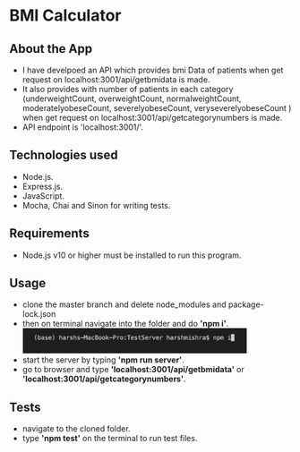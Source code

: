# BMI Calculator
## About the App
- I have develpoed an API which provides bmi Data of patients when get request on localhost:3001/api/getbmidata is made.
- It also provides with number of patients in each category (underweightCount, overweightCount, normalweightCount, moderatelyobeseCount, severelyobeseCount, veryseverelyobeseCount ) when get request on localhost:3001/api/getcategorynumbers is made.
- API endpoint is 'localhost:3001/'.
## Technologies used
- Node.js.
- Express.js.
- JavaScript.
- Mocha, Chai and Sinon for writing tests.
## Requirements
- Node.js v10 or higher must be installed to run this program.
## Usage
- clone the master branch and delete node_modules and package-lock.json
- then on terminal navigate into the folder and do **'npm i'**.
  <img src = "img/npmI.png" width = "400" hieght = "150" />
- start the server by typing **'npm run server'**.
- go to browser and type **'localhost:3001/api/getbmidata'** or **'localhost:3001/api/getcategorynumbers'**.
## Tests
- navigate to the cloned folder.
- type **'npm test'** on the terminal to run test files.
